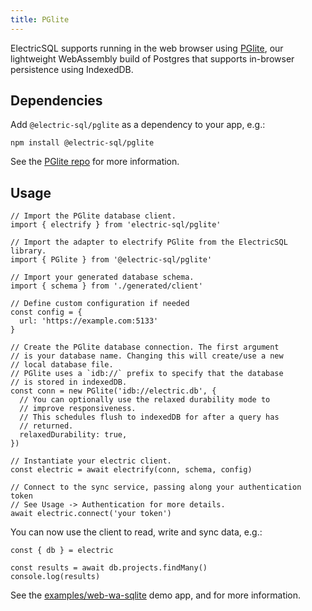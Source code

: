 ```yaml
---
title: PGlite
---
```


ElectricSQL supports running in the web browser using [PGlite](https://github.com/electric-sql/pglite/), our lightweight WebAssembly build of Postgres that supports in-browser persistence using IndexedDB.

## Dependencies

Add `@electric-sql/pglite` as a dependency to your app, e.g.:

```shell
npm install @electric-sql/pglite
```

See the [PGlite repo](https://github.com/electric-sql/pglite/) for more information.

## Usage

```tsx
// Import the PGlite database client.
import { electrify } from 'electric-sql/pglite'

// Import the adapter to electrify PGlite from the ElectricSQL library.
import { PGlite } from '@electric-sql/pglite'

// Import your generated database schema.
import { schema } from './generated/client'

// Define custom configuration if needed
const config = {
  url: 'https://example.com:5133'
}

// Create the PGlite database connection. The first argument
// is your database name. Changing this will create/use a new
// local database file.
// PGlite uses a `idb://` prefix to specify that the database
// is stored in indexedDB.
const conn = new PGlite('idb://electric.db', {
  // You can optionally use the relaxed durability mode to 
  // improve responsiveness.
  // This schedules flush to indexedDB for after a query has
  // returned.
  relaxedDurability: true,
})

// Instantiate your electric client.
const electric = await electrify(conn, schema, config)

// Connect to the sync service, passing along your authentication token
// See Usage -> Authentication for more details.
await electric.connect('your token')
```

You can now use the client to read, write and sync data, e.g.:

```tsx
const { db } = electric

const results = await db.projects.findMany()
console.log(results)
```

See the [examples/web-wa-sqlite](https://github.com/electric-sql/electric/tree/main/examples/web-wa-sqlite) demo app, <DocPageLink path="usage/data-access" /> and <DocPageLink path="integrations/frontend" /> for more information.
